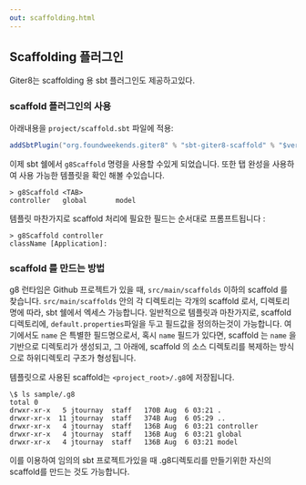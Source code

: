 ```yaml
---
out: scaffolding.html
---
```


Scaffolding 플러그인
---------------------

Giter8는 scaffolding 용 sbt 플러그인도 제공하고있다.

### scaffold 플러그인의 사용

아래내용을 `project/scaffold.sbt` 파일에 적용:

```scala
addSbtPlugin("org.foundweekends.giter8" % "sbt-giter8-scaffold" % "$version$")
```

이제 sbt 쉘에서 `g8Scaffold` 명령을 사용할 수있게 되었습니다.
또한 탭 완성을 사용하여 사용 가능한 템플릿을 확인 해볼 수있습니다.

```
> g8Scaffold <TAB>
controller   global       model
```

템플릿 마찬가지로 scaffold 처리에 필요한 필드는 순서대로 프롬프트됩니다 :

```
> g8Scaffold controller
className [Application]:
```

### scaffold 를 만드는 방법

g8 런타임은 Github 프로젝트가 있을 때, `src/main/scaffolds` 이하의 scaffold 를 찾습니다.
`src/main/scaffolds` 안의 각 디렉토리는 각개의 scaffold 로서, 디렉토리명에 따라, 
sbt 쉘에서 엑세스 가능합니다. 일반적으로 템플릿과 마찬가지로, scaffold 디렉토리에, `default.properties`파일을 두고
필드값을 정의하는것이 가능합니다. 여기에서도 `name` 은 특별한 필드명으로서,
혹시 `name` 필드가 있다면, scaffold 는 `name` 을 기반으로 디렉토리가 생성되고, 그 아래에, scaffold 의 소스 디렉토리를
복제하는 방식으로 하위디렉토리 구조가 형성됩니다.
 
템플릿으로 사용된 scaffold는 `<project_root>/.g8`에 저장됩니다.

```
\$ ls sample/.g8
total 0
drwxr-xr-x   5 jtournay  staff   170B Aug  6 03:21 .
drwxr-xr-x  11 jtournay  staff   374B Aug  6 05:29 ..
drwxr-xr-x   4 jtournay  staff   136B Aug  6 03:21 controller
drwxr-xr-x   4 jtournay  staff   136B Aug  6 03:21 global
drwxr-xr-x   4 jtournay  staff   136B Aug  6 03:21 model
```

이를 이용하여 임의의 sbt 프로젝트가있을 때 .g8디렉토리를 만들기위한 자신의 scaffold를 만드는 것도 가능합니다.